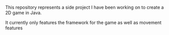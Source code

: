 This repository represents a side project I have been working on to create a 2D game in Java. 

It currently only features the framework for the game as well as movement features
